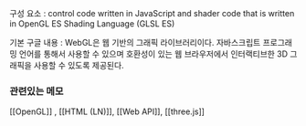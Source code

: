 ---
---

구성 요소 : control code written in JavaScript and shader code that is written in OpenGL ES Shading Language (GLSL ES)

기본 구글 내용 : WebGL은 웹 기반의 그래픽 라이브러리이다. 자바스크립트 프로그래밍 언어를 통해서 사용할 수 있으며 호환성이 있는 웹 브라우저에서 인터랙티브한 3D 그래픽을 사용할 수 있도록 제공된다.


### 관련있는 메모 
[[OpenGL]] , [[HTML (LN)]], [[Web API]], [[three.js]]